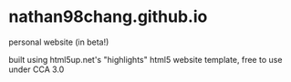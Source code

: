 # nathan98chang.github.io
personal website (in beta!)

built using html5up.net's "highlights"
html5 website template, free to use under
CCA 3.0